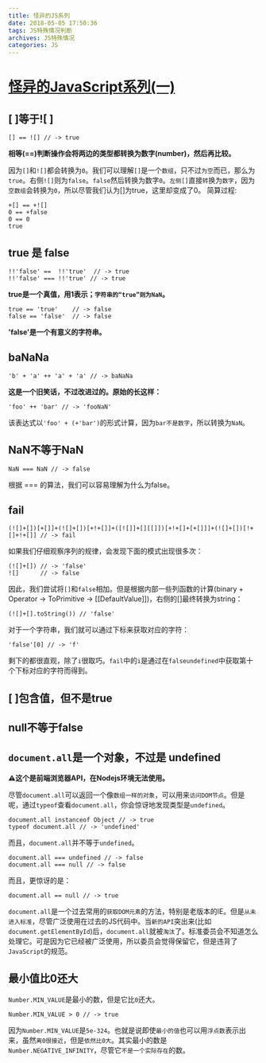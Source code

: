 ```yaml
---
title: 怪异的JS系列
date: 2018-05-05 17:50:36
tags: JS特殊情况判断
archives: JS特殊情况
categories: JS
---
```

# [怪异的JavaScript系列(一)](https://juejin.im/post/5ade89db6fb9a07aab297b15)
## [ ]等于![ ]
    [] == ![] // -> true

**相等(==)判断操作会将两边的类型都转换为数字(number)，然后再比较。**

因为`[]`和`![]`都会转换为`0`。我们可以理解`[]`是一个`数组`，只不过`为空`而已，那么为`true`。右侧`![]`则为`false`。`false`然后转换为数字`0`。`左侧[]`直接`转`换为`数字`，因为`空数组`会转换为`0`，所以尽管我们认为[]为true，这里却变成了0。
简算过程:
````
+[] == +![]
0 == +false
0 == 0
true
````

## true 是 false
    !!'false' ==  !!'true'  // -> true
    !!'false' === !!'true' // -> true

**true是一个真值，用1表示；`字符串的“true”则为NaN`。**

    true == 'true'    // -> false
    false == 'false'  // -> false

**'false'是一个有意义的字符串。**

## baNaNa
    'b' + 'a' ++ 'a' + 'a' // -> baNaNa

**这是一个旧笑话，不过改进过的。原始的长这样：**

    'foo' ++ 'bar' // -> 'fooNaN'

该表达式以`'foo' + (+'bar')`的形式计算，因为`bar不是数字`，所以转换为`NaN`。    

## NaN不等于NaN
    NaN === NaN // -> false

根据 === 的算法，我们可以容易理解为什么为false。

## fail
    (![]+[])[+[]]+(![]+[])[+!+[]]+([![]]+[][[]])[+!+[]+[+[]]]+(![]+[])[!+[]+!+[]] // -> fail

如果我们仔细观察序列的规律，会发现下面的模式出现很多次：

    (![]+[]) // -> 'false'
    ![]      // -> false    

因此，我们尝试将`[]`和`false`相加。但是根据内部一些列函数的计算(binary + Operator -> ToPrimitive -> [[DefaultValue]])，右侧的[]最终转换为string：

    (![]+[].toString()) // 'false'

对于一个字符串，我们就可以通过下标来获取对应的字符：
    
    'false'[0] // -> 'f'        

剩下的都很直观，除了`i`很取巧。`fail`中的`i`是通过在`falseundefined`中获取第十个下标对应的字符而得到。    

## [ ]包含值，但不是true

## null不等于false

## `document.all`是一个对象，不过是 undefined
**⚠️这个是前端浏览器API，在Nodejs环境无法使用。**

尽管`document.all`可以返回一个像`数组一样的对象`，可以用来`访问DOM节点`。但是呢，通过`typeof`查看`document.all`，你会惊讶地发现类型是`undefined`。

    document.all instanceof Object // -> true
    typeof document.all // -> 'undefined'

而且，`document.all`并不等于`undefined`。

    document.all === undefined // -> false
    document.all === null // -> false

而且，更惊讶的是：

    document.all == null // -> true

`document.all`是一个过去常用的`获取DOM元素`的方法，特别是老版本的IE。但是`从未进入标准`，尽管广泛使用在过去的JS代码中。当`新的API`突出来(比如`document.getElementById`)后，`document.all`就被`淘汰`了。标准委员会不知道怎么处理它。可是因为它已经被广泛使用，所以委员会觉得保留它，但是违背了`JavaScript`的规范。

## 最小值比0还大
`Number.MIN_VALUE`是最小的数，但是它比`0`还大。
    
    Number.MIN_VALUE > 0 // -> true

因为`Number.MIN_VALUE`是`5e-324`。也就是说即使`最小的值`也可以用`浮点数`表示出来，虽然`离0很接近`，但是`依然比0大`。其实最小的数是`Number.NEGATIVE_INFINITY`，尽管它`不是一个实际存在`的数。
